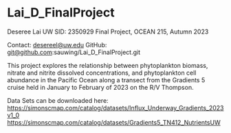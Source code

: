 # Lai_D_FinalProject

Deseree Lai 
UW SID: 2350929
Final Project, OCEAN 215, Autumn 2023

Contact: desereel@uw.edu
GitHub: git@github.com:sauwing/Lai_D_FinalProject.git

This project explores the relationship between phytoplankton biomass, nitrate and nitrite dissolved concentrations, and phytoplankton cell abundance in the Pacific Ocean along a transect from the Gradients 5 cruise held in January to February of 2023 on the R/V Thompson. 

Data Sets can be downloaded here:
https://simonscmap.com/catalog/datasets/Influx_Underway_Gradients_2023v1_0
https://simonscmap.com/catalog/datasets/Gradients5_TN412_NutrientsUW

